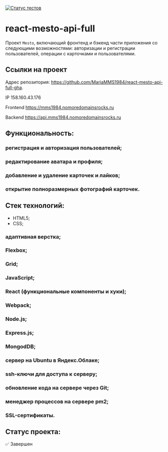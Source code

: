 [![Статус тестов](../../actions/workflows/tests.yml/badge.svg)](../../actions/workflows/tests.yml)

# react-mesto-api-full
Проект `Mesto`, включающий фронтенд и бэкенд части приложения со следующими возможностями: авторизации и регистрации пользователей, операции с карточками и пользователями. 

## Ссылки на проект

Адрес репозитория: https://github.com/MariaMMS1984/react-mesto-api-full-gha.

IP 158.160.43.176

Frontend https://mms1984.nomoredomainsrocks.ru

Backend https://api.mms1984.nomoredomainsrocks.ru

## Функциональность:
### регистрация и авторизация пользователей;
### редактирование аватара и профиля;
### добавление и удаление карточек и лайков;
### открытие полноразмерных фотографий карточек.

## Стек технологий:
- HTML5;
- CSS;
### адаптивная верстка;
### Flexbox;
### Grid;
### JavaScript;
### React (функциональные компоненты и хуки);
### Webpack;
### Node.js;
### Express.js;
### MongodDB;
### сервер на Ubuntu в Яндекс.Облаке;
### ssh-ключи для доступа к серверу;
### обновление кода на сервере через Git;
### менеджер процессов на сервере pm2;
### SSL-сертификаты.

## Статус проекта:
✅ Завершен

